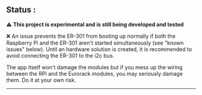 ## Status : 

⚠️ **This project is experimental and is still being developed and tested**

❌ An issue prevents the ER-301 from booting up normally if both the Raspberry Pi and the ER-301 aren't started simultaneously (see "known issues" below). Until an hardware solution is created, it is recommended to avoid connecting the ER-301 to the i2c bus. 

The app itself won't damage the modules but if you mess up the wiring between the RPi and the Eurorack modules, you may seriously damage them. Do it at your own risk.

_____
